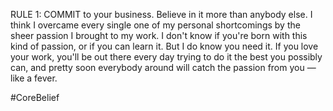 RULE 1: COMMIT to your business. Believe in it more than anybody else. I think I overcame every single one of my personal shortcomings by the sheer passion I brought to my work. I don't know if you're born with this kind of passion, or if you can learn it. But I do know you need it. If you love your work, you'll be out there every day trying to do it the best you possibly can, and pretty soon everybody around will catch the passion from you —like a fever.

#CoreBelief 